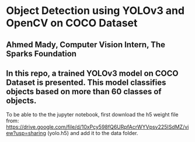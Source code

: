 # Object Detection using YOLOv3 and OpenCV on COCO Dataset

## Ahmed Mady, Computer Vision Intern, The Sparks Foundation

## In this repo, a trained YOLOv3 model on COCO Dataset is presented. This model classifies objects based on more than 60 classes of objects.
To be able to the the jupyter notebook, first download the h5 weight file from: https://drive.google.com/file/d/10xPcy598fQ6URpfAcrWYVpsv225ISdMZ/view?usp=sharing (yolo.h5)
and add it to the data folder. 
